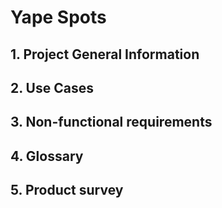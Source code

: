 # Yape Spots

## 1. Project General Information

## 2. Use Cases

## 3. Non-functional requirements

## 4. Glossary

## 5. Product survey
